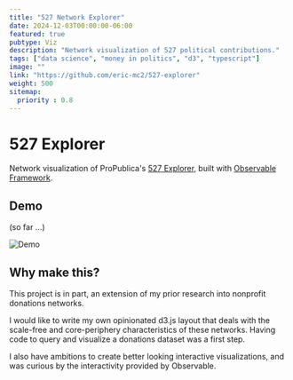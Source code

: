 ```yaml
---
title: "527 Network Explorer"
date: 2024-12-03T00:00:00-06:00
featured: true
pubtype: Viz
description: "Network visualization of 527 political contributions."
tags: ["data science", "money in politics", "d3", "typescript"]
image: ""
link: "https://github.com/eric-mc2/527-explorer"
weight: 500
sitemap:
  priority : 0.8
---
```


# 527 Explorer

Network visualization of ProPublica's [527 Explorer](https://projects.propublica.org/527-explorer/), built with [Observable Framework](https://observablehq.com/platform/framework).

## Demo

(so far ...)

![Demo](/uploads/527-explorer.gif)

## Why make this?

This project is in part, an extension of my prior research into nonprofit donations networks. 

I would like to write my own opinionated d3.js layout that deals with the scale-free and core-periphery characteristics of these networks. Having code to query and visualize a donations dataset was a first step.

I also have ambitions to create better looking interactive visualizations, and was curious by the interactivity provided by Observable.
